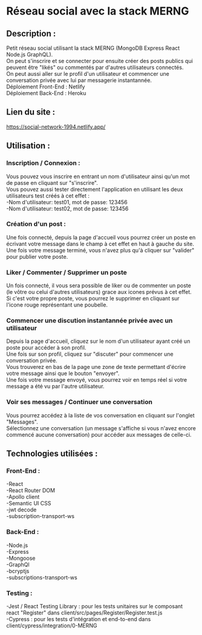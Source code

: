# Réseau social avec la stack MERNG

## Description :
Petit réseau social utilisant la stack MERNG (MongoDB Express React Node.js GraphQL).<br/>
On peut s'inscrire et se connecter pour ensuite créer des posts publics qui peuvent être "likés" ou commentés par d'autres utilisateurs connectés.<br/>
On peut aussi aller sur le profil d'un utilisateur et commencer une conversation privée avec lui par messagerie instantannée.<br/>
Déploiement Front-End : Netlify<br/>
Déploiement Back-End : Heroku<br/>

## Lien du site :
https://social-network-1994.netlify.app/

## Utilisation :
### Inscription / Connexion :
Vous pouvez vous inscrire en entrant un nom d'utilisateur ainsi qu'un mot de passe en cliquant sur "s'inscrire".<br/>
Vous pouvez aussi tester directement l'application en utilisant les deux utilisateurs test créés à cet effet :<br/>
-Nom d'utilisateur: test01, mot de passe: 123456<br/>
-Nom d'utilisateur: test02, mot de passe: 123456<br/>
### Création d'un post :
Une fois connecté, depuis la page d'accueil vous pourrez créer un poste en écrivant votre message dans le champ à cet effet en haut à gauche du site.<br/>
Une fois votre message terminé, vous n'avez plus qu'à cliquer sur "valider" pour publier votre poste.<br/>
### Liker / Commenter / Supprimer un poste
Un fois connecté, il vous sera possible de liker ou de commenter un poste (le vôtre ou celui d'autres utilisateurs) grace aux icones prévus à cet effet.<br/>
Si c'est votre propre poste, vous pourrez le supprimer en cliquant sur l'icone rouge représentant une poubelle.<br/>
### Commencer une discution instantannée privée avec un utilisateur
Depuis la page d'accueil, cliquez sur le nom d'un utilisateur ayant créé un poste pour accéder à son profil.<br/>
Une fois sur son profil, cliquez sur "discuter" pour commencer une conversation privée.<br/>
Vous trouverez en bas de la page une zone de texte permettant d'écrire votre message ainsi que le bouton "envoyer".<br/>
Une fois votre message envoyé, vous pourrez voir en temps réel si votre message a été vu par l'autre utilisateur.<br/>
### Voir ses messages / Continuer une conversation
Vous pourrez accédez à la liste de vos conversation en cliquant sur l'onglet "Messages".<br/>
Sélectionnez une conversation (un message s'affiche si vous n'avez encore commencé aucune conversation) pour accéder aux messages de celle-ci.<br/>

## Technologies utilisées :
### Front-End :
-React<br/>
-React Router DOM<br/>
-Apollo client<br/>
-Semantic UI CSS<br/>
-jwt decode<br/>
-subscription-transport-ws<br/>

### Back-End :
-Node.js<br/>
-Express<br/>
-Mongoose<br/>
-GraphQl<br/>
-bcryptjs<br/>
-subscriptions-transport-ws<br/>

### Testing :
-Jest / React Testing Library : pour les tests unitaires sur le composant react "Register" dans client/src/pages/Register/Register.test.js<br/>
-Cypress : pour les tests d'intégration et end-to-end dans client/cypress/integration/0-MERNG<br/>

